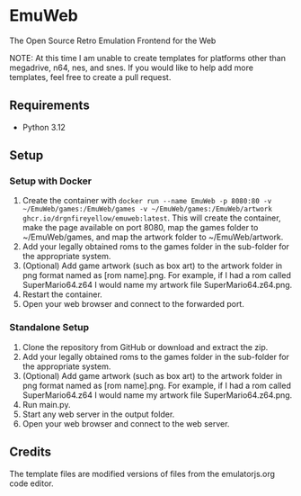 # EmuWeb

The Open Source Retro Emulation Frontend for the Web

NOTE: At this time I am unable to create templates for platforms other than megadrive, n64, nes, and snes. If you would like to help add more templates, feel free to create a pull request.

## Requirements

- Python 3.12

## Setup

### Setup with Docker

1. Create the container with `docker run --name EmuWeb -p 8080:80 -v ~/EmuWeb/games:/EmuWeb/games -v ~/EmuWeb/games:/EmuWeb/artwork ghcr.io/drgnfireyellow/emuweb:latest`. This will create the container, make the page available on port 8080, map the games folder to ~/EmuWeb/games, and map the artwork folder to ~/EmuWeb/artwork.
2. Add your legally obtained roms to the games folder in the sub-folder for the appropriate system.
3. (Optional) Add game artwork (such as box art) to the artwork folder in png format named as [rom name].png. For example, if I had a rom called SuperMario64.z64 I would name my artwork file SuperMario64.z64.png.
4. Restart the container.
5. Open your web browser and connect to the forwarded port.

### Standalone Setup

1. Clone the repository from GitHub or download and extract the zip.
2. Add your legally obtained roms to the games folder in the sub-folder for the appropriate system.
3. (Optional) Add game artwork (such as box art) to the artwork folder in png format named as [rom name].png. For example, if I had a rom called SuperMario64.z64 I would name my artwork file SuperMario64.z64.png.
4. Run main.py.
5. Start any web server in the output folder.
6. Open your web browser and connect to the web server.

## Credits

The template files are modified versions of files from the emulatorjs.org code editor.
